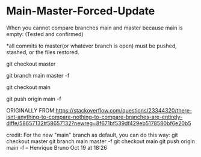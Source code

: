 # Main-Master-Forced-Update
When you cannot compare branches main and master because main is empty:
(Tested and confirmed)

*all commits to master(or whatever branch is open) must be pushed, stashed, or the files restored.

git checkout master

git branch main master -f

git checkout main

git push origin main -f


ORIGINALLY FROM:https://stackoverflow.com/questions/23344320/there-isnt-anything-to-compare-nothing-to-compare-branches-are-entirely-diffe/58657132#58657132?newreg=8f671bf539df429eb5178580bf6e20b5

credit: For the new "main" branch as default, you can do this way: git checkout master   git branch main master -f    git checkout main  git push origin main -f  – Henrique Bruno Oct 19 at 18:26 
